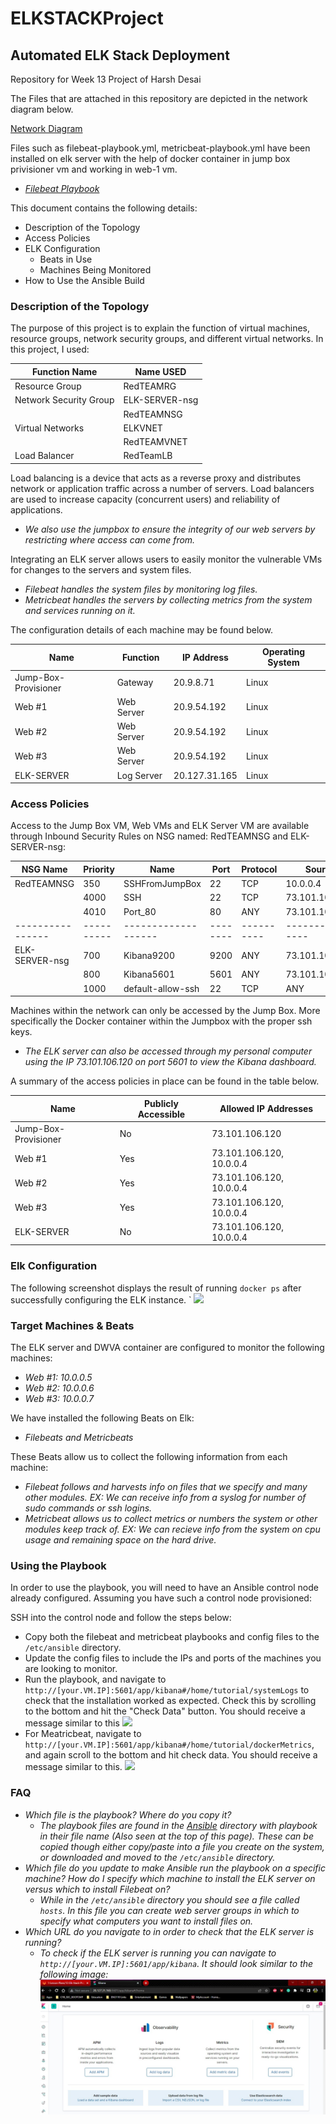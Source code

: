# ELKSTACKProject
## Automated ELK Stack Deployment
Repository for Week 13 Project of Harsh Desai

The Files that are attached in this repository are depicted in the network diagram below.

[Network Diagram](Diagrams/ELK_STACK_DIAGRAM.jpg)

Files such as filebeat-playbook.yml, metricbeat-playbook.yml have been installed on elk server with the help of docker container in jump box privisioner vm and working in web-1 vm.

  - _[Filebeat Playbook](Ansible/filebeat-playbook.yml)_

This document contains the following details:
- Description of the Topology
- Access Policies
- ELK Configuration
  - Beats in Use
  - Machines Being Monitored
- How to Use the Ansible Build

### Description of the Topology

The purpose of this project is to explain the function of virtual machines, resource groups, network security groups, and different virtual networks. In this project, I used:

|       Function Name            |   Name USED   |
|--------------------------------|---------------|
| Resource Group                 | RedTEAMRG     |
| Network Security Group         | ELK-SERVER-nsg|
|                                | RedTEAMNSG    |
| Virtual Networks               | ELKVNET       |
|                                | RedTEAMVNET   |
| Load Balancer                  | RedTeamLB     |

Load balancing is a device that acts as a reverse proxy and distributes network or application traffic across a number of servers. Load balancers are used to increase capacity (concurrent users) and reliability of applications.

- _We also use the jumpbox to ensure the integrity of our web servers by restricting where access can come from._

Integrating an ELK server allows users to easily monitor the vulnerable VMs for changes to the servers and system files.
- _Filebeat handles the system files by monitoring log files._
- _Metricbeat handles the servers by collecting metrics from the system and services running on it._

The configuration details of each machine may be found below.

| Name                 | Function     | IP Address    | Operating System |
|----------------------|--------------|---------------|------------------|
| Jump-Box-Provisioner | Gateway      | 20.9.8.71     | Linux            |
| Web #1               | Web Server   | 20.9.54.192   | Linux            |
| Web #2               | Web Server   | 20.9.54.192   | Linux            |
| Web #3               | Web Server   | 20.9.54.192   | Linux            |
| ELK-SERVER           | Log Server   | 20.127.31.165 | Linux            |

### Access Policies

Access to the Jump Box VM, Web VMs and ELK Server VM are available through Inbound Security Rules on NSG named: RedTEAMNSG and ELK-SERVER-nsg: 

| NSG Name       | Priority | Name              |  Port  | Protocol |     Source     |   Destination  |
|----------------|----------|-------------------|--------|----------|----------------|----------------|
| RedTEAMNSG     |   350    | SSHFromJumpBox    |  22    |   TCP    | 10.0.0.4       | VirtualNetwork |
|                |   4000   | SSH               |  22    |   TCP    | 73.101.106.120 | VirtualNetwork |
|                |   4010   | Port_80           |  80    |   ANY    | 73.101.106.120 | VirtualNetwork |
|----------------|----------|-------------------|--------|----------|----------------|----------------|
| ELK-SERVER-nsg |   700    | Kibana9200        |  9200  |   ANY    | 73.101.106.120 | VirtualNetwork |
|                |   800    | Kibana5601        |  5601  |   ANY    | 73.101.106.120 | ANY            |
|                |   1000   | default-allow-ssh |  22    |   TCP    | ANY            | ANY            |

 
Machines within the network can only be accessed by the Jump Box. More specifically the Docker container within the Jumpbox with the proper ssh keys.
- _The ELK server can also be accessed through my personal computer using the IP 73.101.106.120 on port 5601 to view the Kibana dashboard._

A summary of the access policies in place can be found in the table below.

| Name                   | Publicly Accessible |   Allowed IP Addresses   |
|------------------------|---------------------|--------------------------|
| Jump-Box-Provisioner   | No                  | 73.101.106.120           |
| Web #1                 | Yes                 | 73.101.106.120, 10.0.0.4 |
| Web #2                 | Yes                 | 73.101.106.120, 10.0.0.4 |
| Web #3                 | Yes                 | 73.101.106.120, 10.0.0.4 |
| ELK-SERVER             | No                  | 73.101.106.120, 10.0.0.4 |

### Elk Configuration

The following screenshot displays the result of running `docker ps` after successfully configuring the ELK instance.
`
![](Images/DockerPS.png)

### Target Machines & Beats
The ELK server and DWVA container are configured to monitor the following machines:
- _Web #1: 10.0.0.5_
- _Web #2: 10.0.0.6_
- _Web #3: 10.0.0.7_

We have installed the following Beats on Elk:
- _Filebeats and Metricbeats_

These Beats allow us to collect the following information from each machine:
- _Filebeat follows and harvests info on files that we specify and many other modules. EX: We can receive info from a syslog for number of sudo commands or ssh logins._
- _Metricbeat allows us to collect metrics or numbers the system or other modules keep track of. EX: We can recieve info from the system on cpu usage and remaining space on the hard drive._

### Using the Playbook
In order to use the playbook, you will need to have an Ansible control node already configured. Assuming you have such a control node provisioned: 

SSH into the control node and follow the steps below:
- Copy both the filebeat and metricbeat playbooks and config files to the `/etc/ansible` directory.
- Update the config files to include the IPs and ports of the machines you are looking to monitor.
- Run the playbook, and navigate to `http://[your.VM.IP]:5601/app/kibana#/home/tutorial/systemLogs` to check that the installation worked as expected. Check this by scrolling to the bottom and hit the "Check Data" button. You should receive a message similar to this
![](Images/FileBeat.PNG)
- For Meatricbeat, navigate to `http://[your.VM.IP]:5601/app/kibana#/home/tutorial/dockerMetrics`, and again scroll to the bottom and hit check data. You should receive a message similar to this.
![](Images/MetricBeat.PNG)

### FAQ
- _Which file is the playbook? Where do you copy it?_
  - _The playbook files are found in the [Ansible](Ansible) directory with playbook in their file name (Also seen at the top of this page). These can be copied though either copy/paste into a file you create on the system, or downloaded and moved to the `/etc/ansible` directory._
- _Which file do you update to make Ansible run the playbook on a specific machine? How do I specify which machine to install the ELK server on versus which to install Filebeat on?_
  - _While in the `/etc/ansible` directory you should see a file called `hosts`. In this file you can create web server groups in which to specify what computers you want to install files on._
- _Which URL do you navigate to in order to check that the ELK server is running?_
  - _To check if the ELK server is running you can navigate to `http://[your.VM.IP]:5601/app/kibana`. It should look similar to the following image:_
![](Images/Kibana_Setup.jpg)
